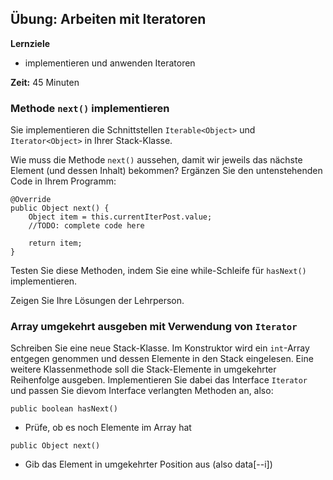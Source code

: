 ## Übung: Arbeiten mit Iteratoren
**Lernziele**

* implementieren und anwenden Iteratoren 

**Zeit:** 45 Minuten

### Methode `next()` implementieren
Sie implementieren die Schnittstellen `Iterable<Object>` und `Iterator<Object>` in Ihrer Stack-Klasse.

Wie muss die Methode `next()` aussehen, damit wir jeweils das nächste
Element (und dessen Inhalt) bekommen? Ergänzen Sie den untenstehenden
Code in Ihrem Programm:

~~~~~~~~~~~~~~~~~
@Override
public Object next() {
	Object item = this.currentIterPost.value;
	//TODO: complete code here

	return item;
}
~~~~~~~~~~~~~~~~~~~~~~

Testen Sie diese Methoden, indem Sie eine while-Schleife für `hasNext()`
implementieren.

Zeigen Sie Ihre Lösungen der Lehrperson.

### Array umgekehrt ausgeben mit Verwendung von `Iterator`

Schreiben Sie eine neue Stack-Klasse. Im Konstruktor wird ein `int`-Array entgegen genommen und dessen Elemente in den Stack eingelesen. Eine weitere Klassenmethode soll die Stack-Elemente in umgekehrter Reihenfolge ausgeben. Implementieren Sie dabei
das Interface `Iterator` und passen Sie dievom Interface verlangten
Methoden an, also:

`public boolean hasNext()`

-   Prüfe, ob es noch Elemente im Array hat

`public Object next()`

-   Gib das Element in umgekehrter Position aus (also data\[--i\])

